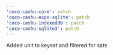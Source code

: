 ```yaml
---
'coco-cashu-core': patch
'coco-cashu-expo-sqlite': patch
'coco-cashu-indexeddb': patch
'coco-cashu-sqlite3': patch
---
```


Added unit to keyset and filtered for sats
